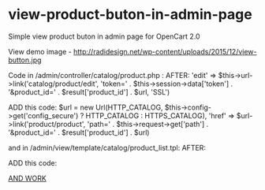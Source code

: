 # view-product-buton-in-admin-page
Simple view product buton in admin page for OpenCart 2.0

View demo image - http://radidesign.net/wp-content/uploads/2015/12/view-button.jpg

Code in /admin/controller/catalog/product.php :
AFTER: 
'edit'       => $this->url->link('catalog/product/edit', 'token=' . $this->session->data['token'] . '&product_id=' . $result['product_id'] . $url, 'SSL')

ADD this code: 
$url = new Url(HTTP_CATALOG, $this->config->get('config_secure') ? HTTP_CATALOG : HTTPS_CATALOG),
'href'        => $url->link('product/product', 'path=' . $this->request->get['path'] . '&product_id=' . $result['product_id'] . $url)

and in /admin/view/template/catalog/product_list.tpl:
AFTER:
<td class="text-right"><a href="<?php echo $product['edit']; ?>" data-toggle="tooltip" title="<?php echo $button_edit; ?>" class="btn btn-primary"><i class="fa fa-pencil"></i></a>

ADD this code:

<a href="<?php echo $product['href']; ?>" data-toggle="tooltip" title="View product" class="btn btn-primary" target="_blank" ><i class="fa fa-eye"></i>

AND WORK
